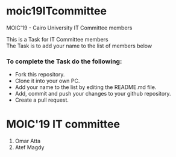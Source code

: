 # moic19ITcommittee
MOIC'19 - Cairo University IT Committee members

This is a Task for IT Committee members<br/>
The Task is to add your name to the list of members below<br/>


### To complete the Task do the following:
* Fork this repository.
* Clone it into your own PC.
* Add your name to the list by editing the README.md file.
* Add, commit and push your changes to your github repository.
* Create a pull request.


# MOIC'19 IT committee
<ol>
    <li>Omar Atta</li>
    <li>Atef Magdy</li>
</ol>